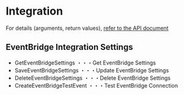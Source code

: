 # Integration

For details (arguments, return values), [refer to the API document](https://docs.saasus.io/reference/geteventbridgesettings)

## EventBridge Integration Settings

- GetEventBridgeSettings ・・・Get EventBridge Settings
- SaveEventBridgeSettings ・・・Update EventBridge Settings
- DeleteEventBridgeSettings ・・・Delete EventBridge Settings
- CreateEventBridgeTestEvent ・・・Test EventBridge Connection
